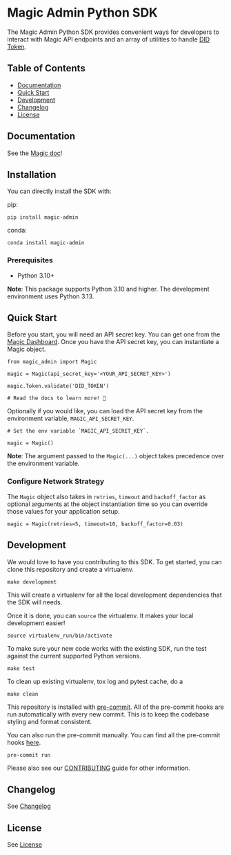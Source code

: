 # Magic Admin Python SDK

The Magic Admin Python SDK provides convenient ways for developers to interact with Magic API endpoints and an array of utilities to handle [DID Token](https://magic.link/docs/auth/introduction/decentralized-id).

## Table of Contents

- [Documentation](#documentation)
- [Quick Start](#quick-start)
- [Development](#development)
- [Changelog](#changelog)
- [License](#license)

## Documentation

See the [Magic doc](https://magic.link/docs/auth/api-reference/server-side-sdks/python)!

## Installation

You can directly install the SDK with:

pip:

```
pip install magic-admin
```

conda:

```
conda install magic-admin
```

### Prerequisites

- Python 3.10+

**Note**: This package supports Python 3.10 and higher. The development environment uses Python 3.13.

## Quick Start

Before you start, you will need an API secret key. You can get one from the [Magic Dashboard](https://dashboard.magic.link/). Once you have the API secret key, you can instantiate a Magic object.

```
from magic_admin import Magic

magic = Magic(api_secret_key='<YOUR_API_SECRET_KEY>')

magic.Token.validate('DID_TOKEN')

# Read the docs to learn more! 🚀
```

Optionally if you would like, you can load the API secret key from the environment variable, `MAGIC_API_SECRET_KEY`.

```
# Set the env variable `MAGIC_API_SECRET_KEY`.

magic = Magic()
```

**Note**: The argument passed to the `Magic(...)` object takes precedence over the environment variable.

### Configure Network Strategy

The `Magic` object also takes in `retries`, `timeout` and `backoff_factor` as optional arguments at the object instantiation time so you can override those values for your application setup.

```
magic = Magic(retries=5, timeout=10, backoff_factor=0.03)
```

## Development

We would love to have you contributing to this SDK. To get started, you can clone this repository and create a virtualenv.

```
make development
```

This will create a virtualenv for all the local development dependencies that the SDK will needs.

Once it is done, you can `source` the virtualenv. It makes your local development easier!

```
source virtualenv_run/bin/activate
```

To make sure your new code works with the existing SDK, run the test against the current supported Python versions.

```
make test
```

To clean up existing virtualenv, tox log and pytest cache, do a

```
make clean
```

This repository is installed with [pre-commit](https://pre-commit.com/). All of the pre-commit hooks are run automatically with every new commit. This is to keep the codebase styling and format consistent.

You can also run the pre-commit manually. You can find all the pre-commit hooks [here](.pre-commit-config.yaml).

```
pre-commit run
```

Please also see our [CONTRIBUTING](CONTRIBUTING.md) guide for other information.

## Changelog

See [Changelog](CHANGELOG.md)

## License

See [License](LICENSE.txt)
